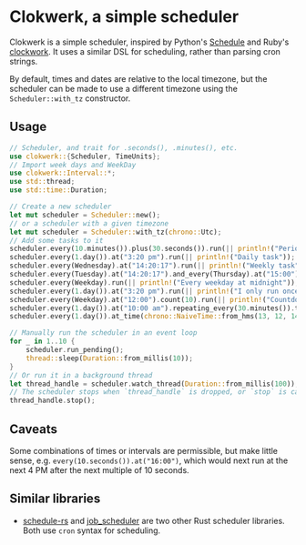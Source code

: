 # Clokwerk, a simple scheduler

Clokwerk is a simple scheduler, inspired by Python's [Schedule](https://schedule.readthedocs.io/en/stable/)
and Ruby's [clockwork](https://github.com/Rykian/clockwork). It uses a similar DSL for scheduling, rather than
parsing cron strings.

By default, times and dates are relative to the local timezone, but the scheduler can be made to use a 
different timezone using the `Scheduler::with_tz` constructor.

## Usage
```rust
// Scheduler, and trait for .seconds(), .minutes(), etc.
use clokwerk::{Scheduler, TimeUnits};
// Import week days and WeekDay
use clokwerk::Interval::*;
use std::thread;
use std::time::Duration;

// Create a new scheduler
let mut scheduler = Scheduler::new();
// or a scheduler with a given timezone
let mut scheduler = Scheduler::with_tz(chrono::Utc);
// Add some tasks to it
scheduler.every(10.minutes()).plus(30.seconds()).run(|| println!("Periodic task"));
scheduler.every(1.day()).at("3:20 pm").run(|| println!("Daily task"));
scheduler.every(Wednesday).at("14:20:17").run(|| println!("Weekly task"));
scheduler.every(Tuesday).at("14:20:17").and_every(Thursday).at("15:00").run(|| println!("Biweekly task"));
scheduler.every(Weekday).run(|| println!("Every weekday at midnight"));
scheduler.every(1.day()).at("3:20 pm").run(|| println!("I only run once")).once();
scheduler.every(Weekday).at("12:00").count(10).run(|| println!("Countdown"));
scheduler.every(1.day()).at("10:00 am").repeating_every(30.minutes()).times(6).run(|| println!("I run every half hour from 10 AM to 1 PM inclusive."));
scheduler.every(1.day()).at_time(chrono::NaiveTime::from_hms(13, 12, 14)).run(|| println!("You can also pass chrono::NaiveTimes to `at_time`."));

// Manually run the scheduler in an event loop
for _ in 1..10 {
    scheduler.run_pending();
    thread::sleep(Duration::from_millis(10));
}
// Or run it in a background thread
let thread_handle = scheduler.watch_thread(Duration::from_millis(100));
// The scheduler stops when `thread_handle` is dropped, or `stop` is called
thread_handle.stop();
```

## Caveats
Some combinations of times or intervals are permissible, but make little sense, e.g. `every(10.seconds()).at("16:00")`, which would next run at the next 4 PM after the next multiple of 10 seconds.

## Similar libraries
* [schedule-rs](https://github.com/mehcode/schedule-rs) and [job_scheduler](https://github.com/lholden/job_scheduler) are two other Rust scheduler libraries. Both use `cron` syntax for scheduling.
